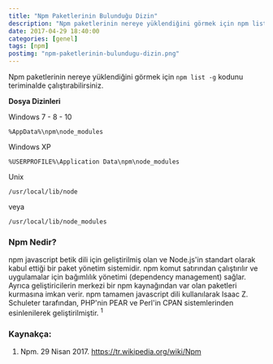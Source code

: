 ```yaml
---
title: "Npm Paketlerinin Bulunduğu Dizin"
description: "Npm paketlerinin nereye yüklendiğini görmek için npm list -g kodunu teriminalde çalıştırabilirsiniz."
date: 2017-04-29 18:40:00
categories: [genel]
tags: [npm]
postimg: "npm-paketlerinin-bulundugu-dizin.png"
---
```


Npm paketlerinin nereye yüklendiğini görmek için `npm list -g` kodunu teriminalde çalıştırabilirsiniz.

**Dosya Dizinleri**

Windows 7 - 8 - 10

```
%AppData%\npm\node_modules
```

Windows XP

```
%USERPROFILE%\Application Data\npm\node_modules
```

Unix

```
/usr/local/lib/node
```

veya 

```
/usr/local/lib/node_modules
```

### Npm Nedir?

npm javascript betik dili için geliştirilmiş olan ve Node.js'in standart olarak kabul ettiği bir paket yönetim sistemidir. npm komut satırından çalıştırılır ve uygulamalar için bağımlılık yönetimi (dependency management) sağlar. Ayrıca geliştiricilerin merkezi bir npm kaynağından var olan paketleri kurmasına imkan verir. npm tamamen javascript dili kullanılarak Isaac Z. Schuleter tarafından, PHP'nin PEAR ve Perl'in CPAN sistemlerinden esinlenilerek geliştirilmiştir. <sup>1</sup>


### Kaynakça:

1. Npm. ‎29 ‎Nisan ‎2017. https://tr.wikipedia.org/wiki/Npm